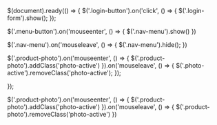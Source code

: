 $(document).ready(() => {
  $('.login-button').on('click', () => {
    $('.login-form').show();
  });
  
  $('.menu-button').on('mouseenter', () => {
    $('.nav-menu').show()
  })
  
  $('.nav-menu').on('mouseleave', () => {
    $('.nav-menu').hide();
  })
  
  $('.product-photo').on('mouseenter', () => {
    $('.product-photo').addClass('photo-active')
  }).on('mouseleave', () => {
    $('.photo-active').removeClass('photo-active');
  });
  
}); 


  
  $('.product-photo').on('mouseenter', () => {
		$('.product-photo').addClass('photo-active')
  }).on('mouseleave', () => {
    $('.product-photo').removeClass('photo-active')
  })